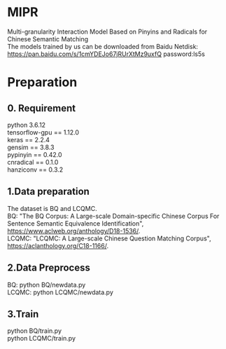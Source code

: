 # MIPR
Multi-granularity Interaction Model Based on Pinyins and Radicals for Chinese Semantic Matching  
The models trained by us can be downloaded from Baidu Netdisk: https://pan.baidu.com/s/1cmYDEJo67jRUrXtMz9uxfQ password:ls5s
# Preparation
## 0. Requirement
python 3.6.12  
tensorflow-gpu == 1.12.0  
keras == 2.2.4  
gensim == 3.8.3  
pypinyin == 0.42.0   
cnradical == 0.1.0   
hanziconv == 0.3.2   

## 1.Data preparation
The dataset is BQ and LCQMC.  
BQ: "The BQ Corpus: A Large-scale Domain-specific Chinese Corpus For Sentence Semantic Equivalence Identification", https://www.aclweb.org/anthology/D18-1536/.    
LCQMC: "LCQMC: A Large-scale Chinese Question Matching Corpus", https://aclanthology.org/C18-1166/.

## 2.Data Preprocess
BQ: python BQ/newdata.py    
LCQMC: python LCQMC/newdata.py    

## 3.Train
python BQ/train.py  
python LCQMC/train.py  



